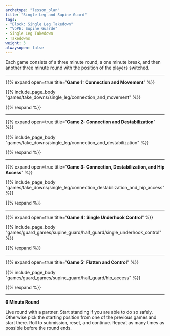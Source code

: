 ```yaml
--- 
archetype: "lesson_plan" 
title: "Single Leg and Supine Guard"
tags: 
- "Block: Single Leg Takedown"
- "VoPE: Supine Guarde"
- Single Leg Takedown
- Takedowns
weight: 3
alwaysopen: false 
---
```




Each game consists of a three minute round, a one minute break, and then another three minute round with the position of the players switched. 

---
{{% expand open=true title="**Game 1: Connection and Movement**" %}}

{{% include_page_body "games/take_downs/single_leg/connection_and_movement" %}}

{{% /expand %}}

---
{{% expand open=true title="**Game 2: Connection and Destabilization**" %}}

{{% include_page_body "games/take_downs/single_leg/connection_and_destabilization" %}}

{{% /expand %}}

---
{{% expand open=true title="**Game 3: Connection, Destabilization, and Hip Access**" %}}

{{% include_page_body "games/take_downs/single_leg/connection_destabilization_and_hip_access" %}}

{{% /expand %}}

---
{{% expand open=true title="**Game 4: Single Underhook Control**" %}}

{{% include_page_body "games/guard_games/supine_guard/half_guard/single_underhook_control" %}}

{{% /expand %}}

---
{{% expand open=true title="**Game 5: Flatten and Control**" %}}

{{% include_page_body "games/guard_games/supine_guard/half_guard/hip_access" %}}

{{% /expand %}}

---
**6 Minute Round**

Live round with a partner. Start standing if you are able to do so safely. Otherwise pick the starting position from one of the previous games and start there. Roll to submission, reset, and continue. Repeat as many times as possible before the round ends. 



